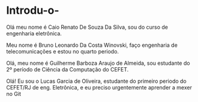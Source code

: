 # Introdu-o-
Olá meu nome é Caio Renato De Souza Da Silva, sou do curso de engenharia eletrônica.


Meu nome é Bruno Leonardo Da Costa Winovski, faço engenharia de telecomunicações e estou no quarto periodo.

Olá, meu nome é Guilherme Barboza Araujo de Almeida, sou estudante do 2º período de Ciência da Computação do CEFET.

Olá! Eu sou o Lucas Garcia de Oliveira, estudante do primeiro periodo do CEFET/RJ de eng. Eletrônica, e eu preciso urgentemente aprender a mexer no Git